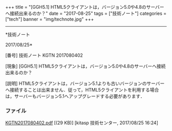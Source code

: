 ﻿+++
title = "[GGH5.1] HTML5クライアントは，バージョン5.0や4.8のサーバーへ接続出来るのか？"
date = "2017-08-25"
tags = ["技術ノート"]
categories = ["tech"]
banner = "img/technote.jpg"
+++

-----------------------------------------------------------------------------------------------------------------------------

*技術ノート

2017/08/25*


[番号]
技術ノート KGTN 2017080402

[現象]
[GGH5.1]
HTML5クライアントは，バージョン5.0や4.8のサーバーへ接続出来るのか？

[説明]
HTML5クライアントは，バージョン5.1よりも古いバージョンのサーバーへ接続することは出来ません．従って，HTML5クライアントを利用する場合は，サーバーもバージョン5.1へアップグレードする必要があります．


### ファイル

 
 


[KGTN2017080402.pdf](http://techreport.kitasp.net/attachments/download/3767/KGTN2017080402.pdf)
 [(29 KB)] [kitasp 技術センター, 2017/08/25
16:24]


 


 

